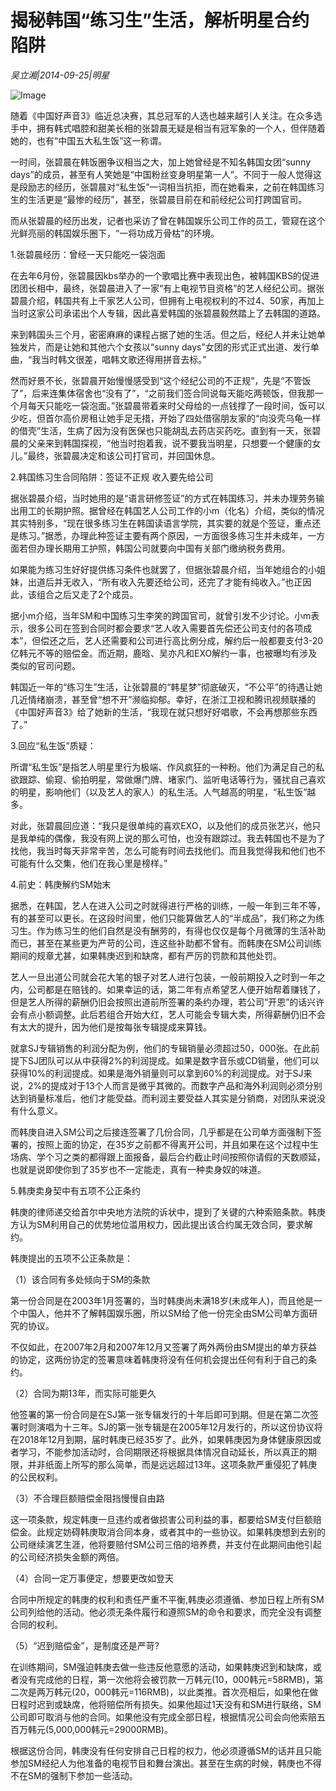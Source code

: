 # 揭秘韩国“练习生”生活，解析明星合约陷阱

*吴立湘|2014-09-25|明星*

![Image](http://p2.pstatp.com/large/pgc-image/1521108866548653440b834)

随着《中国好声音3》临近总决赛，其总冠军的人选也越来越引人关注。在众多选手中，拥有韩式唱腔和甜美长相的张碧晨无疑是相当有冠军象的一个人，但伴随着她的，也有“中国五大私生饭”这一称谓。

一时间，张碧晨在韩饭圈争议相当之大，加上她曾经是不知名韩国女团“sunny days”的成员，甚至有人笑她是“中国粉丝变身明星第一人”。不同于一般人觉得这是段励志的经历，张碧晨对“私生饭”一词相当抗拒，而在她看来，之前在韩国练习生的生活更是“最惨的经历”，甚至，张碧晨目前在和前经纪公司打跨国官司。

而从张碧晨的经历出发，记者也采访了曾在韩国娱乐公司工作的员工，管窥在这个光鲜亮丽的韩国娱乐圈下，“一将功成万骨枯”的环境。

1.张碧晨经历：曾经一天只能吃一袋泡面

在去年6月份，张碧晨因kbs举办的一个歌唱比赛中表现出色，被韩国KBS的促进团团长相中，最终，张碧晨进入了一家“有上电视节目资格”的艺人经纪公司。据张碧晨介绍，韩国共有上千家艺人公司，但拥有上电视权利的不过4、50家，再加上当时这家公司承诺出个人专辑，因此喜爱韩国的张碧晨毅然踏上了去韩国的道路。

来到韩国头三个月，密密麻麻的课程占据了她的生活。但之后，经纪人并未让她单独发片，而是让她和其他六个女孩以“sunny days”女团的形式正式出道、发行单曲，“我当时韩文很差，唱韩文歌还得用拼音去标。”

然而好景不长，张碧晨开始慢慢感受到“这个经纪公司的不正规”，先是“不管饭了”，后来连集体宿舍也“没有了”，“之前我们签合同说每天能吃两顿饭，但我那一个月每天只能吃一袋泡面。”张碧晨带着来时父母给的一点钱撑了一段时间，饭可以少吃，但首尔高价房租让她手足无措，开始了四处借宿朋友家的“向没壳乌龟一样的借壳”生活，生病了因为没有医保也只能胡乱去药店买药吃。直到有一天，张碧晨的父亲来到韩国探视，“他当时抱着我，说不要我当明星，只想要一个健康的女儿。”最终，张碧晨决定和该公司打官司，并回国休息。

2.韩国练习生合同陷阱：签证不正规 收入要先给公司

据张碧晨介绍，当时她用的是“语言研修签证”的方式在韩国练习，并未办理劳务输出用工的长期护照。据曾经在韩国艺人公司工作的小m（化名）介绍，类似的情况其实特别多，“现在很多练习生在韩国读语言学院，其实要的就是个签证，重点还是练习。”据悉，办理此种签证主要有两个原因，一方面很多练习生并未成年，一方面若但办理长期用工护照，韩国公司就要向中国有关部门缴纳税务费用。

如果能为练习生好好提供练习条件也就罢了，但据张碧晨介绍，当年她组合的小姐妹，出道后并无收入，“所有收入先要还给公司，还完了才能有纯收入。”也正因此，该组合之后又走了2个成员。

据小m介绍，当年SM和中国练习生李笑的跨国官司，就曾引发不少讨论。小m表示，很多公司在签到合同时都会要求“艺人收入需要首先偿还公司支付的各项成本”，但偿还之后，艺人还需要和公司进行高比例分成，解约后一般都要支付3-20亿韩元不等的赔偿金。而近期，鹿晗、吴亦凡和EXO解约一事，也被曝均有涉及类似的官司问题。

韩国近一年的“练习生”生活，让张碧晨的“韩星梦”彻底破灭，“不公平”的待遇让她几近情绪崩溃，甚至曾“想不开”濒临抑郁。幸好，在浙江卫视和腾讯视频联播的《中国好声音3》给了她新的生活，“我现在就只想好好唱歌，不会再想那些东西了。”

3.回应“私生饭”质疑：

所谓“私生饭”是指艺人明星里行为极端、作风疯狂的一种粉。他们为满足自己的私欲跟踪、偷窥、偷拍明星，常做爆门牌、堵家门、监听电话等行为，骚扰自己喜欢的明星，影响他们（以及艺人的家人）的私生活。人气越高的明星，“私生饭”越多。

对此，张碧晨回应道：“我只是很单纯的喜欢EXO，以及他们的成员张艺兴，他只是我单纯的偶像，我没有网上说的那么可怕，也没有跟踪过。我去韩国也不是为了找他，我当时每天非常辛苦，怎么可能有时间去找他们。而且我觉得我和他们也不可能有什么交集，他们在我心里是榜样。”

4.前史：韩庚解约SM始末

据悉，在韩国，艺人在进入公司之时就得进行严格的训练，一般一年到三年不等，有的甚至可以更长。在这段时间里，他们只能算做艺人的“半成品”，我们称之为练习生。作为练习生的他们自然是没有酬劳的，有得也仅仅是每个月微薄的生活补助而已，甚至在某些更为严苛的公司，连这些补助都不曾有。而韩庚在SM公司训练期间的规章尤甚，如果韩庚迟到和缺席，都有严厉的罚款和其他处罚。

艺人一旦出道公司就会花大笔的银子对艺人进行包装，一般前期投入之时到一年之内，公司都是在赔钱的。如果幸运的话，第二年有点希望艺人便开始帮着赚钱了，但是艺人所得的薪酬仍旧会按照出道前所签署的条约办理，若公司“开恩”的话兴许会有点小额调整。此后若组合开始大红，艺人可能会专辑大卖，所得薪酬仍旧不会有太大的提升，因为他们是按每张专辑提成来算钱。

就拿SJ专辑销售的利润分配为例，他们的专辑销量必须超过50，000张。在此前提下SJ团队可以从中获得2%的利润提成。如果是数字音乐或CD销量，他们可以获得10%的利润提成。如果是海外销量则可以拿到60%的利润提成。对于SJ来说，2%的提成对于13个人而言是微乎其微的。而数字产品和海外利润则必须分别达到销量标准后，他们才能受益。而利润主要受益人其实是分销商，对团队来说没有什么意义。

而韩庚自进入SM公司之后接连签署了几份合同，几乎都是在公司单方面强制下签署的，按照上面的协定，在35岁之前都不得离开公司，并且如果在这个过程中生场病、学个习之类的都得跟上面报备，最后合约截止时间按照你请假的天数顺延，也就是说即使你到了35岁也不一定能走，真有一种卖身奴的味道。

5.韩庚卖身契中有五项不公正条约

韩庚的律师递交给首尔中央地方法院的诉状中，提到了关键的六种索赔条款。韩庚方认为SM利用自己的优势地位滥用权力，因此提出该合约属无效合同，要求解约。

韩庚提出的五项不公正条款是：

（1）该合同有多处倾向于SM的条款

第一份合同是在2003年1月签署的，当时韩庚尚未满18岁(未成年人)，而且他是一个中国人，他并不了解韩国娱乐圈，所以SM给了他一份完全由SM公司单方面研究的协议。

不仅如此，在2007年2月和2007年12月又签署了两外两份由SM提出的单方获益的协定，这两份协定的签署意味着韩庚将没有任何机会提出任何有利于自己的条约。

（2）合同为期13年，而实际可能更久

他签署的第一份合同是在SJ第一张专辑发行的十年后即可到期。但是在第二次签署时则演唱为十三年。SJ的第一张专辑是在2005年12月发行的，所以这份协议将在2018年12月到期，届时韩庚已经35岁了。此外，如果韩庚因为身体健康原因或者学习，不能参加活动时，合同期限还将根据具体情况自动延长，所以真正的期限，并非纸面上所写的那么简单，而是远远超过13年。这项条款严重侵犯了韩庚的公民权利。

（3）不合理巨额赔偿金阻挡慢慢自由路

这一项条款，规定韩庚一旦违约或者做损害公司利益的事，都要给SM支付巨额赔偿金。此规定妨碍韩庚取消合同本身，或者其中的一些协议。如果韩庚想到去别的公司继续演艺生涯，他将要赔付SM公司三倍的培养费，并支付在此期间由他引起的公司经济损失金额的两倍。

（4）合同一定万事便定，想要更改如登天

合同中所规定的韩庚的权利和责任严重不平衡,韩庚必须遵循、参加日程上所有SM公司列给他的活动。他必须无条件履行和遵照SM的命令和要求，而完全没有调整合同的权利。

（5）“迟到赔偿金”，是制度还是严苛?

在训练期间，SM强迫韩庚去做一些违反他意愿的活动，如果韩庚迟到和缺席，或者没有完成他的日程，第一次他将会被罚款一万韩元(10，000韩元=58RMB)，第二次是两万韩元(20，000韩元=116RMB)，以此类推。首次亮相后，如果他在做日程时迟到或缺席，他将赔偿所有损失。如果他超过1天没有和SM进行联络，SM公司即可取消与他的合同。如果他没有完成全部日程，根据情况公司会向他索赔五百万韩元(5,000,000韩元=29000RMB)。

根据这份合同，韩庚没有任何安排自己日程的权力，他必须遵循SM的话并且只能参加SM经纪人为他准备的电视节目和舞台演出。甚至在生病的时候，韩庚也不得不在SM的强制下参加一些活动。


